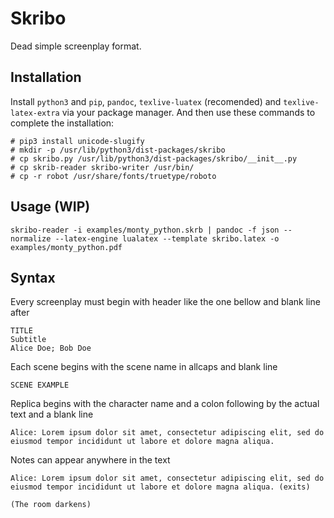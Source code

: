Skribo
======

Dead simple screenplay format.

Installation
------------

Install `python3` and `pip`, `pandoc`, `texlive-luatex` (recomended) and `texlive-latex-extra` via your package manager. And then use these commands to complete the installation:

	# pip3 install unicode-slugify
	# mkdir -p /usr/lib/python3/dist-packages/skribo
	# cp skribo.py /usr/lib/python3/dist-packages/skribo/__init__.py
	# cp skrib-reader skribo-writer /usr/bin/
	# cp -r robot /usr/share/fonts/truetype/roboto

Usage (WIP)
-----------

	skribo-reader -i examples/monty_python.skrb | pandoc -f json --normalize --latex-engine lualatex --template skribo.latex -o examples/monty_python.pdf

Syntax
------

Every screenplay must begin with header like the one bellow and blank line after

	TITLE
	Subtitle
	Alice Doe; Bob Doe
	

Each scene begins with the scene name in allcaps and blank line

	SCENE EXAMPLE


Replica begins with the character name and a colon following by the actual text and a blank line

	Alice: Lorem ipsum dolor sit amet, consectetur adipiscing elit, sed do eiusmod tempor incididunt ut labore et dolore magna aliqua.


Notes can appear anywhere in the text

	Alice: Lorem ipsum dolor sit amet, consectetur adipiscing elit, sed do eiusmod tempor incididunt ut labore et dolore magna aliqua. (exits)

	(The room darkens)

